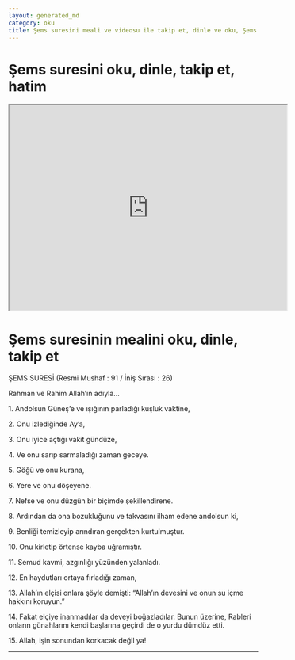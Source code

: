 ```yaml
---
layout: generated_md
category: oku
title: Şems suresini meali ve videosu ile takip et, dinle ve oku, Şems dinle, Şems meali, hatim dinle, hatim yap.
---
```


<div class="container">
  <div class="row">
    <div class="col-lg-12">
      <h1>Şems suresini oku, dinle, takip et, hatim</h1>
      <div class="div-youtube-embed">
        <iframe width="560" height="415" src="https://www.youtube.com/embed/">frameborder="0" allowfullscreen></iframe>
      </div>
    </div>
  </div>

  <div class="row">
    <div class="col-lg-12">
      <h1>Şems suresinin mealini oku, dinle, takip et</h1>
      <div><p></p><p></p><p>ŞEMS SURESİ (Resmi Mushaf : 91 / İniş Sırası : 26)</p><p>Rahman ve Rahim Allah’ın adıyla…</p><p></p><p></p><p>1. Andolsun Güneş’e ve ışığının parladığı kuşluk vaktine,</p><p></p><p></p><p>2. Onu izlediğinde Ay’a,</p><p></p><p></p><p>3. Onu iyice açtığı vakit gündüze,</p><p></p><p></p><p>4. Ve onu sarıp sarmaladığı zaman geceye.</p><p></p><p></p><p>5. Göğü ve onu kurana,</p><p></p><p></p><p>6. Yere ve onu döşeyene.</p><p></p><p></p><p>7. Nefse ve onu düzgün bir biçimde şekillendirene.</p><p></p><p></p><p>8. Ardından da ona bozukluğunu ve takvasını ilham edene andolsun ki,</p><p></p><p></p><p>9. Benliği temizleyip arındıran gerçekten kurtulmuştur.</p><p></p><p></p><p>10. Onu kirletip örtense kayba uğramıştır.</p><p></p><p></p><p>11. Semud kavmi, azgınlığı yüzünden yalanladı.</p><p></p><p></p><p>12. En haydutları ortaya fırladığı zaman,</p><p></p><p></p><p>13. Allah’ın elçisi onlara şöyle demişti: “Allah’ın devesini ve onun su içme hakkını koruyun.”</p><p></p><p></p><p>14. Fakat elçiye inanmadılar da deveyi boğazladılar. Bunun üzerine, Rableri onların günahlarını kendi başlarına geçirdi de o yurdu dümdüz etti.</p><p></p><p></p><p>15. Allah, işin sonundan korkacak değil ya!</p><p>  </p><p></p><p>  </p><p></p><p>  </p><p></p><p></p><p></p></div>
    </div>
  </div>
</div>
<hr />